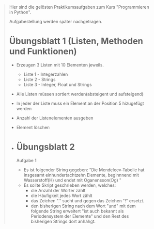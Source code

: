 > Hier sind die gelösten Praktikumsaufgaben zum Kurs
> "Programmieren in Python".
> 
> Aufgabestellung werden später nachgetragen.
> # Übungsblatt 1 (Listen, Methoden und Funktionen)
> 
> - Erzeugen 3 Listen mit 10 Elementen jeweils.
>   - Liste 1 - Integerzahlen
>   - Liste 2 - Strings 
>   - Liste 3 - Integer, Float und Strings
> 
> - Alle Listen müssen sortiert werden(absteigent und aufsteigend)
> - In jeder der Liste muss ein Element an der Position 5 hizugefügt werden
> - Anzahl der Listenelementen ausgeben
> - Element löschen
> - # Übungsblatt 2 
>   Aufgabe 1
>   - Es ist folgender String gegeben: "Die Mendeleev-Tabelle hat insgesamt einhundertachtzehn Elemente, beginnnend mit Wasserstoff(H) und endet mit Oganensson(Og) "
>   - Es sollte Skript geschrieben werden, welches:
>     - die Anzahl der Wörter zählt
>     - die Häufigkeit jedes Wort zählt
>     - das Zeichen "." sucht und gegen das Zeichen "!" ersetzt.
>     - den bisherigen String nach dem Wort "und" mit dem folgende String erweitert "ist auch bekannt als Periodensystem der Elemente" und den Rest des bisherigen Strings dort anhähgt.